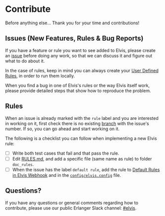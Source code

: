 # Contribute

Before anything else... Thank you for your time and contributions!

## Issues (New Features, Rules & Bug Reports)

If you have a feature or rule you want to see added to Elvis, please create an
[issue](https://github.com/inaka/elvis/issues) before doing any work, so that we can discuss it and
figure out what to do about it.

In the case of rules, keep in mind you can always create your
[User Defined Rules](https://github.com/inaka/elvis#user-defined-rules), in order to run them
locally.

When you find a bug in one of Elvis's rules or the way Elvis itself work, please provide detailed
steps that show how to reproduce the problem.

## Rules

When an issue is already marked with the `rule` label and you are interested in working on it,
first check there is no existing [branch](https://github.com/inaka/elvis/branches) with the
issue's number. If so, you can go ahead and start working on it.

The following is a checklist you can follow when implementing a new Elvis rule:

- [ ] Write both test cases that fail and that pass the rule.
- [ ] Edit [RULES.md](RULES.md), and add a specific file (same name as rule) to folder `doc_rules`.
- [ ] When the issue has the label `default rule`, add the rule to
[Default Rules in Elvis Webhook](https://github.com/inaka/elvis/wiki/Default-Rules-in-Elvis-Webhook)
and in the [`config/elvis.config`](https://github.com/inaka/elvis/blob/HEAD/config/elvis.config)
file.

## Questions?

If you have any questions or general comments regarding how to contribute, please use our public
Erlanger Slack channel: [#elvis](https://erlanger.slack.com/archives/C01073W0E15).

